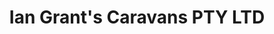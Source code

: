 ---
title: "Ian Grant's Caravans PTY LTD"
url: /traralgon/ian-grants-caravans-pty-ltd/
shop: car
---